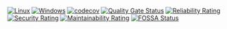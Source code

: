 <!--
   Part of the io_threads project (https://github.com/cpp4ever/io_threads), under the MIT License
   SPDX-License-Identifier: MIT

   Copyright (c) 2024 Mikhail Smirnov

   Permission is hereby granted, free of charge, to any person obtaining a copy
   of this software and associated documentation files (the "Software"), to deal
   in the Software without restriction, including without limitation the rights
   to use, copy, modify, merge, publish, distribute, sublicense, and/or sell
   copies of the Software, and to permit persons to whom the Software is
   furnished to do so, subject to the following conditions:

   The above copyright notice and this permission notice shall be included in all
   copies or substantial portions of the Software.

   THE SOFTWARE IS PROVIDED "AS IS", WITHOUT WARRANTY OF ANY KIND, EXPRESS OR
   IMPLIED, INCLUDING BUT NOT LIMITED TO THE WARRANTIES OF MERCHANTABILITY,
   FITNESS FOR A PARTICULAR PURPOSE AND NONINFRINGEMENT. IN NO EVENT SHALL THE
   AUTHORS OR COPYRIGHT HOLDERS BE LIABLE FOR ANY CLAIM, DAMAGES OR OTHER
   LIABILITY, WHETHER IN AN ACTION OF CONTRACT, TORT OR OTHERWISE, ARISING FROM,
   OUT OF OR IN CONNECTION WITH THE SOFTWARE OR THE USE OR OTHER DEALINGS IN THE
   SOFTWARE.
-->

[![Linux](https://github.com/cpp4ever/io_threads/actions/workflows/linux.yml/badge.svg)](https://github.com/cpp4ever/io_threads/actions/workflows/linux.yml)
[![Windows](https://github.com/cpp4ever/io_threads/actions/workflows/windows.yml/badge.svg)](https://github.com/cpp4ever/io_threads/actions/workflows/windows.yml)
[![codecov](https://codecov.io/gh/cpp4ever/io_threads/graph/badge.svg?token=Z9VFAO02ZA)](https://codecov.io/gh/cpp4ever/io_threads)
[![Quality Gate Status](https://sonarcloud.io/api/project_badges/measure?project=cpp4ever_io_threads&metric=alert_status)](https://sonarcloud.io/summary/new_code?id=cpp4ever_io_threads)
[![Reliability Rating](https://sonarcloud.io/api/project_badges/measure?project=cpp4ever_io_threads&metric=reliability_rating)](https://sonarcloud.io/summary/new_code?id=cpp4ever_io_threads)
[![Security Rating](https://sonarcloud.io/api/project_badges/measure?project=cpp4ever_io_threads&metric=security_rating)](https://sonarcloud.io/summary/new_code?id=cpp4ever_io_threads)
[![Maintainability Rating](https://sonarcloud.io/api/project_badges/measure?project=cpp4ever_io_threads&metric=sqale_rating)](https://sonarcloud.io/summary/new_code?id=cpp4ever_io_threads)
[![FOSSA Status](https://app.fossa.com/api/projects/git%2Bgithub.com%2Fcpp4ever%2Fio_threads.svg?type=shield&issueType=license)](https://app.fossa.com/projects/git%2Bgithub.com%2Fcpp4ever%2Fio_threads?ref=badge_shield&issueType=license)
